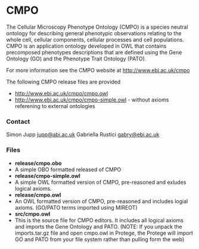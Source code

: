 CMPO
====

The Cellular Microscopy Phenotype Ontology (CMPO) is a species neutral ontology for describing general phenotypic observations relating to the whole cell, cellular components, cellular processes and cell populations. CMPO is an application ontology developed in OWL that contains precomposed phenotypes descriptions that are defined using the Gene Ontology (GO) and the Phenotype Trait Ontology (PATO).

For more information see the CMPO website at http://www.ebi.ac.uk/cmpo

The following CMPO release files are provided 

* http://www.ebi.ac.uk/cmpo/cmpo.owl
* http://www.ebi.ac.uk/cmpo/cmpo-simple.owl - without axioms referening to external ontologies

### Contact ###

Simon Jupp <jupp@abi.ac.uk>
Gabriella Rustici <gabry@ebi.ac.uk>

### Files ###

* __release/cmpo.obo__ 
 * A simple OBO formatted released of CMPO
* __release/cmpo-simple.owl__ 
 * A simple OWL formatted version of CMPO, pre-reasoned and exludes logical axioms. 
* __release/cmpo.owl__ 
 * An OWL formatted version of CMPO, pre-reasoned and includes logial axioms. (GO/PATO terms imported using MIREOT)
* __src/cmpo.owl__ 
 * This is the source file for CMPO editors. It includes all logical axioms and imports the Gene Ontology and PATO. (NOTE: If you unpack the imports.tar.gz file and open cmpo.owl in Protege, the Protege will import GO and PATO from your file system rather than pulling form the web)
